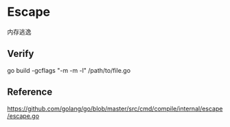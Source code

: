 # Escape

内存逃逸

## Verify

go build -gcflags "-m -m -l" /path/to/file.go

## Reference

https://github.com/golang/go/blob/master/src/cmd/compile/internal/escape/escape.go

